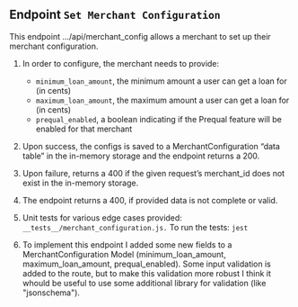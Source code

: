 ## Endpoint `Set Merchant Configuration` 

This endpoint .../api/merchant_config allows a merchant to set up their merchant configuration. 

1. In order to configure, the merchant needs to provide:
    - `minimum_loan_amount`, the minimum amount a user can get a loan for (in cents)
    - `maximum_loan_amount`, the maximum amount a user can get a loan for (in cents)
    - `prequal_enabled`, a boolean indicating if the Prequal feature will be enabled for that merchant

2. Upon success, the configs is saved to a MerchantConfiguration “data table” in the in-memory storage and the endpoint returns a 200.

3. Upon failure, returns a 400 if the given request’s merchant_id does not exist in the in-memory storage.

4. The endpoint returns a 400, if provided data is not complete or valid. 

5. Unit tests for various edge cases provided:
``__tests__/merchant_configuration.js.`` 
To run the tests: ``jest``

6. To implement this endpoint I added some new fields to a MerchantConfiguration Model (minimum_loan_amount, maximum_loan_amount, prequal_enabled). Some input validation is added to the route, but to make this validation more robust I think it whould be useful to use some additional library for validation (like "jsonschema"). 





